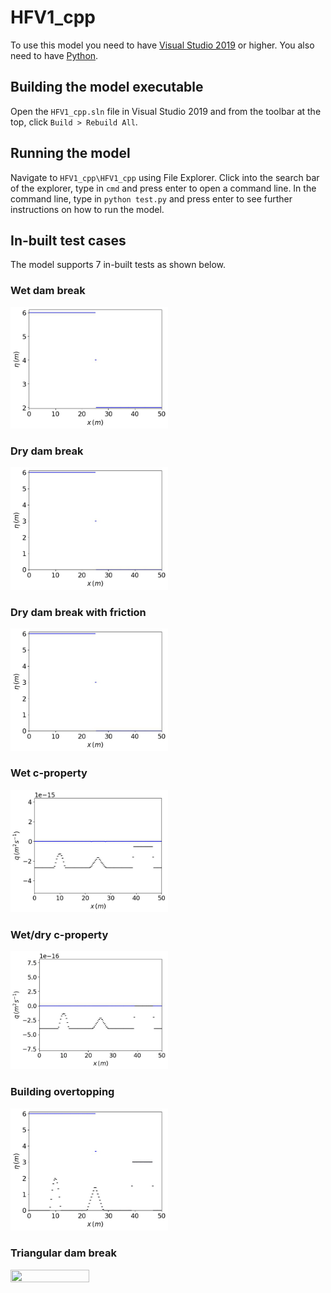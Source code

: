 # HFV1_cpp

To use this model you need to have [Visual Studio 2019](https://visualstudio.microsoft.com/downloads/) or higher. You also need to have [Python](https://www.python.org/downloads/).

## Building the model executable

Open the `HFV1_cpp.sln` file in Visual Studio 2019 and from the toolbar at the top, click `Build > Rebuild All`.

## Running the model

Navigate to `HFV1_cpp\HFV1_cpp` using File Explorer. Click into the search bar of the explorer, type in `cmd` and press enter to open a command line. In the command line, type in `python test.py` and press enter to see further instructions on how to run the model.

## In-built test cases

The model supports 7 in-built tests as shown below.

### Wet dam break

<img src="HFV1_cpp/wet-dam-break-eta.gif" width="50%" height="50%">

### Dry dam break

<img src="HFV1_cpp/dry-dam-break-eta.gif" width="50%" height="50%">

### Dry dam break with friction

<img src="HFV1_cpp/dry-dam-break-fric-eta.gif" width="50%" height="50%">

### Wet c-property

<img src="HFV1_cpp/wet-c-prop-q.gif" width="50%" height="50%">

### Wet/dry c-property

<img src="HFV1_cpp/wet-dry-c-prop-q.gif" width="50%" height="50%">

### Building overtopping

<img src="HFV1_cpp/building-overtopping-eta.gif" width="50%" height="50%">

### Triangular dam break

<img src="HFV1_cpp/triangle-dam-break.gif" width="50%" height="50%">

